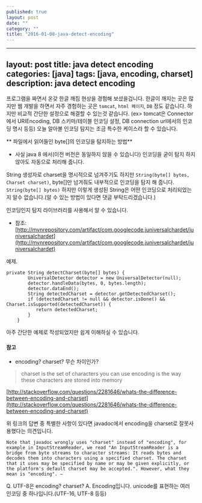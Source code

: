 ```yaml
---
published: true
layout: post
date: ""
category: ""
title: "2016-01-08-java-detect-encoding"
---
```


---
layout: post
title: java detect encoding
categories: [java]
tags: [java, encoding, charset]
description: java detect encoding
---

프로그램을 짜면서 온갖 한글 깨짐 현상을 경험해 보셨을겁니다. 
한글이 깨지는 곳은 많지만 웹 개발을 하면서 자주 경험하는 곳은 `tomcat`, `html 페이지`, `DB` 정도 같습니다. 하지만 비교적 간단한 설정으로 해결할 수 있는것 같습니다.
(ex> tomcat은 Connector에서 URIEncoding, DB 스키마/테이블 인코딩 설정, DB connection url에서의 인코딩 명시 등등)
오늘 알아볼 인코딩 탐지는 조금 특수한 케이스라 할 수 있습니다.

** 파일에서 읽어들인 byte[]의 인코딩을 탐지하는 방법**

* 사실 java 8 에서(이전 버전은 동일하지 않을 수 있습니다) 인코딩을 굳이 탐지 하지 않아도 자동으로 처리해 줍니다.

String 생성자로 charset을 명시적으로 넘겨주기도 하지만 `String(byte[] bytes, Charset charset)`, byte[]만 넘겨줘도 내부적으로 인코딩을 탐지 해 줍니다. `String(byte[] bytes)`
하지만 이렇게 생성된 String은 어떤 인코딩으로 처리되었는지 알수 없습니다.(알 수 있는 방법이 있다면 댓글 부탁드리겠습니다.) 

인코딩인지 탐지 라이브러리를 사용해서 알 수 있습니다.

* 참조: [http://mvnrepository.com/artifact/com.googlecode.juniversalchardet/juniversalchardet](http://mvnrepository.com/artifact/com.googlecode.juniversalchardet/juniversalchardet)

예제.

```
private String detectCharset(byte[] bytes) {
		UniversalDetector detector = new UniversalDetector(null);
		detector.handleData(bytes, 0, bytes.length);
		detector.dataEnd();
		String detectedCharset = detector.getDetectedCharset();
		if (detectedCharset != null && detector.isDone() && Charset.isSupported(detectedCharset)) {
           return detectedCharset;
		}
	}
```

아주 간단한 예제로 작성되었지만 쉽게 이해하실 수 있습니다. 


#### 참고

* encoding? charset? 무슨 차이인가?

> charset is the set of characters you can use
> encoding is the way these characters are stored into memory

[http://stackoverflow.com/questions/2281646/whats-the-difference-between-encoding-and-charset](http://stackoverflow.com/questions/2281646/whats-the-difference-between-encoding-and-charset)

위 링크의 답변 중 특별한 사항이 있다면 javadoc에서 encoding을 charset로 잘못사용했다는 의견입니다.

```
Note that javadoc wrongly uses "charset" instead of "encoding", for example in InputStreamReader, we read "An InputStreamReader is a bridge from byte streams to character streams: It reads bytes and decodes them into characters using a specified charset. The charset that it uses may be specified by name or may be given explicitly, or the platform's default charset may be accepted.". However, what they mean is "encoding". –
```

Q. UTF-8은 encoding? charset?
A. Encoding입니다. unicode를 표현하는 여러 인코딩 중 하나입니다.(UTF-16, UTF-8 등등)

